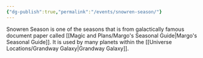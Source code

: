 ```yaml
---
{"dg-publish":true,"permalink":"/events/snowren-season/"}
---
```


Snowren Season is one of the seasons that is from galactically famous document paper called [[Magic and Plans/Margo's Seasonal Guide\|Margo's Seasonal Guide]]. It is used by many planets within the [[Universe Locations/Grandway Galaxy\|Grandway Galaxy]].